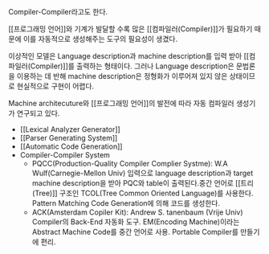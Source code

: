 
Compiler-Compiler라고도 한다.

[[프로그래밍 언어]]와 기계가 발달할 수록 많은 [[컴파일러(Compiler)]]가 필요하기 때문에 이를 자동적으로 생성해주는 도구의 필요성이 생겼다. 

이상적인 모델은 Language description과 machine description를 입력 받아 [[컴파일러(Compiler)]]를 출력하는  형태이다. 그러나 Language description은 문법론을 이용하는 데 반해 machine description은 정형화가 이루어져 있지 않은 상태이므로 현실적으로 구현이 어렵다.

Machine architecuture와 [[프로그래밍 언어]]의 발전에 따라 자동 컴파일러 생성기가 연구되고 있다. 

+ [[Lexical Analyzer Generator]]
+ [[Parser Generating System]]
+ [[Automatic Code Generation]]
+ Compiler-Compiler System
	+ PQCC(Production-Quality Compiler Complier Systme): W.A Wulf(Carnegie-Mellon Univ)
	   입력으로 language description과 target machine description을 받아 PQC와 table이 출력된다.중간 언어로 [[트리(Tree)]] 구조인 TCOL(Tree Common Oriented Language)를 사용한다. Pattern Matching Code Generation에 의해 코드를 생성한다.
	+ ACK(Amsterdam Copiler Kit): Andrew S. tanenbaum (Vrije Univ)
	  Compiler의 Back-End 자동화 도구. EM(Encoding Machine)이라는 Abstract Machine Code를 중간 언어로 사용. Portable Compiler를 만들기에 편리.